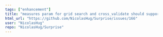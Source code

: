 ```yaml
---
tags: ["enhancement"]
title: "measures param for grid search and cross_validate should support callables"
html_url: "https://github.com/NicolasHug/Surprise/issues/166"
user: "NicolasHug"
repo: "NicolasHug/Surprise"
---
```


